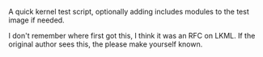 A quick kernel test script, optionally adding includes modules to the 
test image if needed.

I don't remember where first got this, I think it was an RFC on LKML.
If the original author sees this, the please make yourself known.
